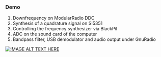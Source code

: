 ### Demo

1. Downfrequency on ModularRadio DDC
2. Synthesis of a quadrature signal on SI5351
3. Controlling the frequency synthesizer via BlackPil
4. ADC on the sound card of the computer
5. Bandpass filter, USB demodulator and audio output under GnuRadio

[![IMAGE ALT TEXT HERE](http://img.youtube.com/vi/nGn-KkACT7o/0.jpg)](http://www.youtube.com/watch?v=nGn-KkACT7o)
